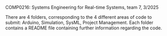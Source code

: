 COMP0216: Systems Engineering for Real-time Systems, team 7, 3/2025

There are 4 folders, corresponding to the 4 different areas of code to submit: Arduino, Simulation, SysML, Project Management.
Each folder contains a README file containing further information regarding the code.
